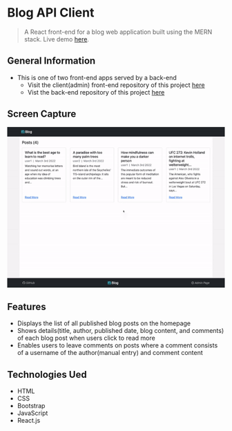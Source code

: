 # Blog API Client

> A React front-end for a blog web application built using the MERN stack. Live demo [here](https://yamakenth.github.io/blog-api-client/).

## General Information

- This is one of two front-end apps served by a back-end
  - Visit the client(admin) front-end repository of this project [here](https://github.com/yamakenth/blog-api-client-admin)
  - Vist the back-end repository of this project [here](https://github.com/yamakenth/blog-api-server)

## Screen Capture

![Screen capture](./screencapture/blogapiclien-screencapture.gif)

## Features

- Displays the list of all published blog posts on the homepage
- Shows details(title, author, published date, blog content, and comments) of each blog post when users click to read more
- Enables users to leave comments on posts where a comment consists of a username of the author(manual entry) and comment content

## Technologies Ued

- HTML
- CSS
- Bootstrap
- JavaScript
- React.js
